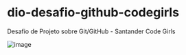 # dio-desafio-github-codegirls
Desafio de Projeto sobre Git/GitHub - Santander Code Girls



![image](https://user-images.githubusercontent.com/56557766/179558942-97cf291d-67c2-4ca8-b9e9-a10c50b52f05.png)
